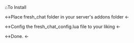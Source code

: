 ⌂To Install

↔Place fresh_chat folder in your server's addons folder ←

↔Config the fresh_chat_config.lua file to your liking ←

↔Done. ←
 
 
 
